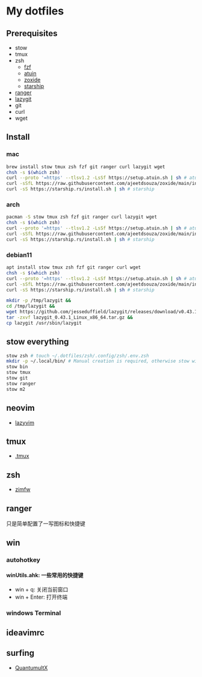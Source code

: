# My dotfiles

## Prerequisites

- stow
- tmux
- zsh
  - [fzf](https://github.com/junegunn/fzf)
  - [atuin](https://docs.atuin.sh/guide/installation/)
  - [zoxide](https://github.com/ajeetdsouza/zoxide)
  - [starship](https://github.com/starship/starship)
- [ranger](https://github.com/ranger/ranger)
- [lazygit](https://github.com/jesseduffield/lazygit)
- git
- curl
- wget

## Install

### mac

``` bash
brew install stow tmux zsh fzf git ranger curl lazygit wget
chsh -s $(which zsh)
curl --proto '=https' --tlsv1.2 -LsSf https://setup.atuin.sh | sh # atuin
curl -sSfL https://raw.githubusercontent.com/ajeetdsouza/zoxide/main/install.sh | sh # zoxide
curl -sS https://starship.rs/install.sh | sh # starship
```

### arch

```bash
pacman -S stow tmux zsh fzf git ranger curl lazygit wget
chsh -s $(which zsh)
curl --proto '=https' --tlsv1.2 -LsSf https://setup.atuin.sh | sh # atuin
curl -sSfL https://raw.githubusercontent.com/ajeetdsouza/zoxide/main/install.sh | sh # zoxide
curl -sS https://starship.rs/install.sh | sh # starship
```

### debian11

``` bash
apt install stow tmux zsh fzf git ranger curl wget
chsh -s $(which zsh)
curl --proto '=https' --tlsv1.2 -LsSf https://setup.atuin.sh | sh # atuin
curl -sSfL https://raw.githubusercontent.com/ajeetdsouza/zoxide/main/install.sh | sh # zoxide
curl -sS https://starship.rs/install.sh | sh # starship
```

```bash
mkdir -p /tmp/lazygit &&
cd /tmp/lazygit &&
wget https://github.com/jesseduffield/lazygit/releases/download/v0.43.1/lazygit_0.43.1_Linux_x86_64.tar.gz &&
tar -zxvf lazygit_0.43.1_Linux_x86_64.tar.gz &&
cp lazygit /usr/sbin/lazygit
```

## stow everything

```bash
stow zsh # touch ~/.dotfiles/zsh/.config/zsh/.env.zsh
mkdir -p ~/.local/bin/ # Manual creation is required, otherwise stow will link the entire folder.
stow bin
stow tmux
stow git 
stow ranger
stow m2
```

## neovim

- [lazyvim](https://www.lazyvim.org/)

## tmux

- [.tmux](https://github.com/gpakosz/.tmux)

## zsh

- [zimfw](https://zimfw.sh)

## ranger

只是简单配置了一写图标和快捷键

## win

### autohotkey

#### winUtils.ahk: 一些常用的快捷键

- win + q: 关闭当前窗口
- win + Enter: 打开终端

### windows Terminal

## ideavimrc

## surfing

- [QuantumultX](https://apps.apple.com/us/app/quantumult-x/id1443988620)
